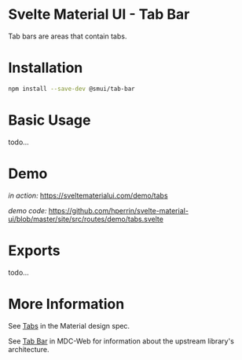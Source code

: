 # Svelte Material UI - Tab Bar

Tab bars are areas that contain tabs.

# Installation

```sh
npm install --save-dev @smui/tab-bar
```

# Basic Usage

todo...

# Demo

_in action:_ https://sveltematerialui.com/demo/tabs

_demo code:_ https://github.com/hperrin/svelte-material-ui/blob/master/site/src/routes/demo/tabs.svelte

# Exports

todo...

# More Information

See [Tabs](https://material.io/components/tabs) in the Material design spec.

See [Tab Bar](https://github.com/material-components/material-components-web/tree/v10.0.0/packages/mdc-tab-bar) in MDC-Web for information about the upstream library's architecture.
